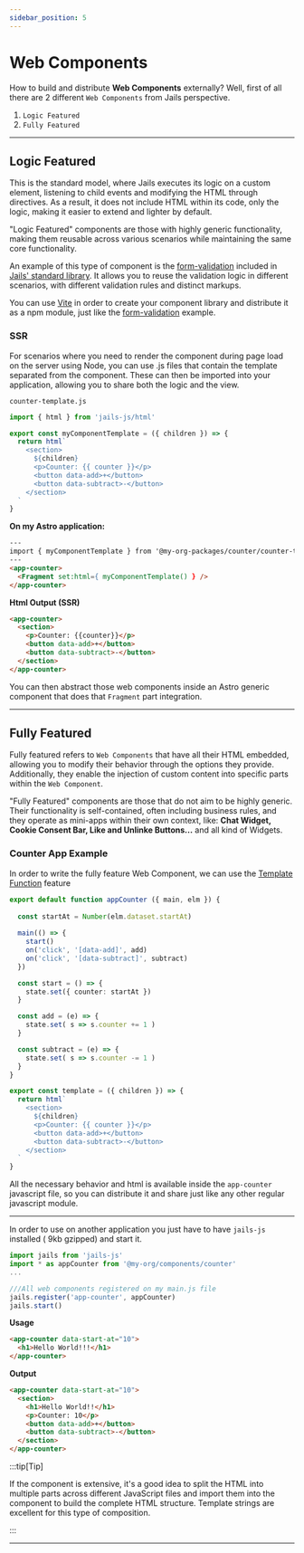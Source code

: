 ```yaml
---
sidebar_position: 5
---
```


# Web Components

How to build and distribute **Web Components** externally? Well, first of all there are 2 different `Web Components` from Jails perspective.
1. `Logic Featured`
2. `Fully Featured`

---


## Logic Featured
This is the standard model, where Jails executes its logic on a custom element, listening to child events and modifying the HTML through directives. As a result, it does not include HTML within its code, only the logic, making it easier to extend and lighter by default.

"Logic Featured" components are those with highly generic functionality, making them reusable across various scenarios while maintaining the same core functionality. 

An example of this type of component is the [form-validation](https://github.com/jails-org/Std/tree/main/form-validation) included in [Jails' standard library](https://github.com/jails-org/Std). It allows you to reuse the validation logic in different scenarios, with different validation rules and distinct markups.

You can use [Vite](https://vite.dev/) in order to create your component library and distribute it as a npm module, just like the [form-validation](https://github.com/jails-org/Std/tree/main/form-validation) example. 


### SSR

For scenarios where you need to render the component during page load on the server using Node, you can use .js files that contain the template separated from the component. These can then be imported into your application, allowing you to share both the logic and the view.

`counter-template.js`

```ts
import { html } from 'jails-js/html'

export const myComponentTemplate = ({ children }) => {
  return html` 
    <section>
      ${children}
      <p>Counter: {{ counter }}</p>
      <button data-add>+</button>
      <button data-subtract>-</button>
    </section>
  `
}
```

**On my Astro application:**

```html
---
import { myComponentTemplate } from '@my-org-packages/counter/counter-template'
---
<app-counter>
  <Fragment set:html={ myComponentTemplate() } />
</app-counter>
```

**Html Output (SSR)**

```html
<app-counter>
  <section>
    <p>Counter: {{counter}}</p>
    <button data-add>+</button>
    <button data-subtract>-</button>
  </section>
</app-counter>

```

You can then abstract those web components inside an Astro generic component that does that `Fragment` part integration.

---

## Fully Featured 
Fully featured refers to `Web Components` that have all their HTML embedded, allowing you to modify their behavior through the options they provide. Additionally, they enable the injection of custom content into specific parts within the `Web Component`.

"Fully Featured" components are those that do not aim to be highly generic. Their functionality is self-contained, often including business rules, and they operate as mini-apps within their own context, like: **Chat Widget, Cookie Consent Bar, Like and Unlinke Buttons...** and all kind of Widgets.


### Counter App Example
In order to write the fully feature Web Component, we can use the [Template Function](http://localhost:3000/reference/docs/reference/components#template-function) feature


```ts
export default function appCounter ({ main, elm }) {
  
  const startAt = Number(elm.dataset.startAt)
 
  main(() => {
    start()
    on('click', '[data-add]', add)
    on('click', '[data-subtract]', subtract)
  })

  const start = () => {
    state.set({ counter: startAt })
  }

  const add = (e) => {
    state.set( s => s.counter += 1 )
  }

  const subtract = (e) => {
    state.set( s => s.counter -= 1 )
  }
}

export const template = ({ children }) => {
  return html` 
    <section>
      ${children}
      <p>Counter: {{ counter }}</p>
      <button data-add>+</button>
      <button data-subtract>-</button>
    </section>
  `
}

```

All the necessary behavior and html is available inside the `app-counter` javascript file, so you can distribute it and share just like any other regular javascript module.

---

In order to use on another application you just have to have `jails-js` installed ( 9kb gzipped) and start it.


```ts
import jails from 'jails-js'
import * as appCounter from '@my-org/components/counter'
... 

///All web components registered on my main.js file
jails.register('app-counter', appCounter)
jails.start()
```

**Usage**

```html
<app-counter data-start-at="10">
  <h1>Hello World!!!</h1>
</app-counter>
```

**Output**

```html
<app-counter data-start-at="10">
  <section>
    <h1>Hello World!!</h1>
    <p>Counter: 10</p>
    <button data-add>+</button>
    <button data-subtract>-</button>
  </section>
</app-counter>
```

:::tip[Tip]

If the component is extensive, it's a good idea to split the HTML into multiple parts across different JavaScript files and import them into the component to build the complete HTML structure. Template strings are excellent for this type of composition.

:::

---
